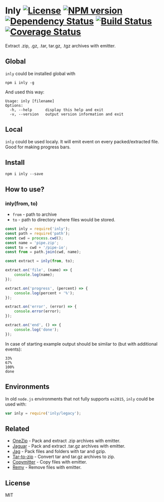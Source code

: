 # Inly [![License][LicenseIMGURL]][LicenseURL] [![NPM version][NPMIMGURL]][NPMURL] [![Dependency Status][DependencyStatusIMGURL]][DependencyStatusURL] [![Build Status][BuildStatusIMGURL]][BuildStatusURL] [![Coverage Status][CoverageIMGURL]][CoverageURL]

Extract .zip, .gz, .tar, tar.gz, .tgz archives with emitter.

## Global

`inly` could be installed global with

```
npm i inly -g
```
And used this way:

```
Usage: inly [filename]
Options:
  -h, --help      display this help and exit
  -v, --version   output version information and exit
```

## Local

`inly` could be used localy. It will emit event on every packed/extracted file.
Good for making progress bars.

## Install

```
npm i inly --save
```

## How to use?

### inly(from, to)

- `from` - path to archive
- `to` - path to directory where files would be stored.

```js
const inly = require('inly');
const path = require('path');
const cwd = process.cwd();
const name = 'pipe.zip';
const to = cwd + '/pipe-io';
const from = path.join(cwd, name);

const extract = inly(from, to);

extract.on('file', (name) => {
    console.log(name);
});

extract.on('progress', (percent) => {
    console.log(percent + '%');
});

extract.on('error', (error) => {
    console.error(error);
});

extract.on('end', () => {
    console.log('done');
});
```

In case of starting example output should be similar to (but with additional events):

```
33%
67%
100%
done
```

## Environments

In old `node.js` environments that not fully supports `es2015`, `inly` could be used with:

```js
var inly = require('inly/legacy');
```
## Related

- [OneZip](https://github.com/coderaiser/node-onezip "OneZip") - Pack and extract .zip archives with emitter.
- [Jaguar](https://github.com/coderaiser/node-jaguar "Jaguar") - Pack and extract .tar.gz archives with emitter.
- [Jag](https://github.com/coderaiser/node-jag "Jag") - Pack files and folders with tar and gzip.
- [Tar-to-zip](https://github.com/coderaiser/node-tar-to-zip "Tar-to-zip") - Convert tar and tar.gz archives to zip.
- [Copymitter](https://github.com/coderaiser/node-copymitter "Copymitter") - Copy files with emitter.
- [Remy](https://github.com/coderaiser/node-remy "Remy") - Remove files with emitter.

## License

MIT

[NPMIMGURL]:                https://img.shields.io/npm/v/inly.svg?style=flat
[BuildStatusIMGURL]:        https://img.shields.io/travis/coderaiser/node-inly/master.svg?style=flat
[DependencyStatusIMGURL]:   https://img.shields.io/gemnasium/coderaiser/node-inly.svg?style=flat
[LicenseIMGURL]:            https://img.shields.io/badge/license-MIT-317BF9.svg?style=flat
[NPMURL]:                   https://npmjs.org/package/inly "npm"
[BuildStatusURL]:           https://travis-ci.org/coderaiser/node-inly  "Build Status"
[DependencyStatusURL]:      https://gemnasium.com/coderaiser/node-inly "Dependency Status"
[LicenseURL]:               https://tldrlegal.com/license/mit-license "MIT License"

[CoverageURL]:              https://coveralls.io/github/coderaiser/node-inly?branch=master
[CoverageIMGURL]:           https://coveralls.io/repos/coderaiser/node-inly/badge.svg?branch=master&service=github

